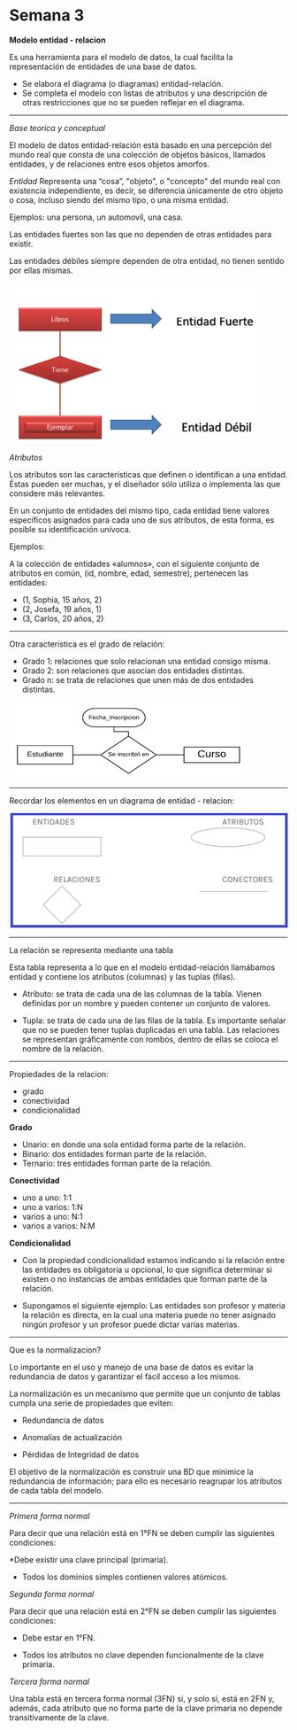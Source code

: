 # Semana 3

**Modelo entidad - relacion**

Es una herramienta para el modelo de datos, la cual facilita la representación de entidades de una base de datos.

* Se elabora el diagrama (o diagramas) entidad-relación.
* Se completa el modelo con listas de atributos y una descripción de otras restricciones que no se pueden reflejar en el diagrama.

***

*Base teorica y conceptual*

El modelo de datos entidad-relación está basado en una percepción del mundo real que consta de una colección de objetos básicos, llamados entidades, y de relaciones entre esos objetos amorfos.

*Entidad*
Representa una “cosa”, "objeto", o "concepto" del mundo real con existencia independiente, es decir, se diferencia únicamente de otro objeto o cosa, incluso siendo del mismo tipo, o una misma entidad.

Ejemplos: una persona, un automovil, una casa.

Las entidades fuertes son las que no dependen de otras entidades para existir. 

Las entidades débiles siempre dependen de otra entidad, no tienen sentido por ellas mismas.


![18](https://github.com/zahiraanalia6/Administracion-de-Base-de-Datos/blob/main/img/18.png "18")

*Atributos*

Los atributos son las características que definen o identifican a una entidad. Éstas pueden ser muchas, y el diseñador sólo utiliza o implementa las que considere más relevantes.

En un conjunto de entidades del mismo tipo, cada entidad tiene valores específicos asignados para cada uno de sus atributos, de esta forma, es posible su identificación unívoca.

Ejemplos: 

A la colección de entidades «alumnos», con el siguiente conjunto de atributos en común, (id, nombre, edad, semestre), pertenecen las entidades:

* (1, Sophia, 15 años, 2)
* (2, Josefa, 19 años, 1)
* (3, Carlos, 20 años, 2)


***

Otra característica es el grado de relación:

* Grado 1: relaciones que solo relacionan una entidad consigo misma. 
* Grado 2: son relaciones que asocian dos entidades distintas.
* Grado n: se trata de relaciones que unen más de dos entidades distintas.

![19](https://github.com/zahiraanalia6/Administracion-de-Base-de-Datos/blob/main/img/19.png "19")

***
Recordar los elementos en un diagrama de entidad - relacion:

![20](https://github.com/zahiraanalia6/Administracion-de-Base-de-Datos/blob/main/img/20.png "20")

***

La relación se representa mediante una tabla

Esta tabla representa a lo que en el modelo entidad-relación llamábamos entidad y contiene los atributos (columnas) y las tuplas (filas). 


* Atributo: se trata de cada una de las columnas de la tabla. Vienen definidas por un nombre y pueden contener un conjunto de valores.

* Tupla: se trata de cada una de las filas de la tabla. Es importante señalar que no se pueden tener tuplas duplicadas en una tabla. Las relaciones se representan gráficamente con rombos, dentro de ellas se coloca el nombre de la relación.

***
Propiedades de la relacion:
* grado
* conectividad
* condicionalidad

**Grado**

* Unario: en donde una sola entidad forma parte de la relación.
* Binario: dos entidades forman parte de la relación.
* Ternario: tres entidades forman parte de la relación.

**Conectividad**

* uno a uno: 1:1
* uno a varios: 1:N
* varios a uno: N:1
* varios a varios: N:M

**Condicionalidad**

* Con la propiedad condicionalidad estamos indicando si la relación entre las entidades es obligatoria u opcional, lo que significa determinar si existen o no instancias de ambas entidades que forman parte de la relación.

* Supongamos el siguiente ejemplo: Las entidades son profesor y materia la relación es directa, en la cual una materia puede no tener asignado ningún profesor y un profesor puede dictar varias materias. 

***

Que es la normalizacion?

Lo importante en el uso y manejo de una base de datos es evitar la redundancia de datos y garantizar el fácil acceso a los mismos.

La normalización es un mecanismo que permite que un conjunto de tablas cumpla una serie de propiedades que eviten:

* Redundancia de datos

* Anomalías de actualización

* Pérdidas de Integridad de datos

El objetivo de la normalización es construir una BD que minimice la redundancia de información; para ello es necesario reagrupar los atributos de cada tabla del modelo.

***

*Primera forma normal* 

Para decir que una relación está en 1°FN se deben cumplir las siguientes condiciones:

*Debe existir una clave principal (primaria).

* Todos los dominios simples contienen valores atómicos.


*Segunda forma normal* 

Para decir que una relación está en 2°FN se deben cumplir las siguientes condiciones:

* Debe estar en 1°FN.

* Todos los atributos no clave dependen funcionalmente de la clave primaria.

*Tercera forma normal*

Una tabla está en tercera forma normal (3FN) si, y solo si, está en 2FN y, además, cada atributo que no forma parte de la clave primaria no depende transitivamente de la clave.

